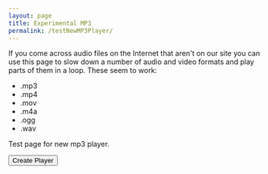 ```yaml
---
layout: page
title: Experimental MP3
permalink: /testNewMP3Player/
---
```

<div class="player">
<div id="audioPlayer"></div>
<div id="showPlayer">

<p>If you come across audio files on the Internet that aren't on our
site you can use this page to slow down a number of audio and video
formats and play parts of them in a loop.
These seem to work:
</p>

<ul>
<li>.mp3</li>
<li>.mp4</li>
<li>.mov</li>
<li>.m4a</li>
<li>.ogg</li>
<li>.wav</li>

</ul>

<p>
Test page for new mp3 player.
</p>


<input type="button" class="filterButton" onclick="getURL()" value="Create Player">

</div>
</div>
<div id="Hits"></div>
<script src="{{ site.mp3_host }}/js/New_audioplayer.js"></script>
<script src="{{ site.mp3_host }}/js/wNumb.js"></script>


<style>
.noUi-handle {
  border: 1px solid #D9D9D9;
  border-radius: 3px;
  background: #455;
  cursor: default;
  box-shadow: inset 0 0 1px #FFF, inset 0 1px 7px #EBEBEB, 0 3px 6px -3px #BBB;
}
</style>
<script>
/*
//<audio id="audio" preload="none" src="../mp3/air-tune-the.mp3"></audio>
  // Show loading animation.
  var playPromise = audio.play();

  if (playPromise !== undefined) {
    playPromise.then(_ => {
      // Automatic playback started!
      // Show playing UI.
    })
    .catch(error => {
      // Auto-play was prevented
      // Show paused UI.
    });
  }
*/
</script>


<script>
var origins = null;

function createSlider(SliderName){
audioSlider=document.getElementById(SliderName);
origins = audioSlider.getElementsByClassName('noUi-origin');
  noUiSlider.create(audioSlider, {
      start: [0, 0, 400],
      //tooltips: [wNumb({decimals: 1}), wNumb({decimals: 1}), wNumb({decimals: 1})],
  		connect: [false, true, true, false],
  		//pips: {mode: 'count', values: 6, density: 6},
      animate: true,
      animationDuration: 400,
      behaviour: 'drag',
      step: 0.25,
      range: {
          'min': 0,
          'max': 100
      }
  });
var slowDownSliderName = RSplayABC;//HACK
  noUiSlider.create(slowDownSliderName, {  
      start: [100],
      //tooltips: [wNumb({decimals: 0, suffix: '%'})],
  		//pips: {mode: 'count', values: 3, density: 10, format: wNumb({decimals: 0, suffix: '%'})},
      range: {
          'min': 50,
          'max': 120
      }
  });

  var Handles = audioSlider.querySelectorAll('.noUi-handle');
  var classes = ['h-1-color', 'h-2-color', 'h-3-color'];
  for (var i = 0; i < Handles.length; i++) {
      Handles[i].classList.add(classes[i]);
  };


  slowDownSliderName.noUiSlider.on('update', function(value){
       setPlaySpeed(null, value/100);
       output_level.innerHTML = "Speed - "+Number(value).toFixed(0)+" %";
  });

  audioSlider.noUiSlider.on('start', function (values, handle) {
    //alert("start");


      if (OneAudioPlayer.paused==false){ // audio is currently playing.
          OneAudioPlayer.pause(); // first pause the audio
          turnAudioBackOn = true;
      }
  });

  audioSlider.noUiSlider.on('update', function (values, handle) {
    if (handle === 1) {
      var audioPositionScreenLocation = 'APos' + Tune_ID;
      var durationScreenLocation = 'Dur' + Tune_ID;
      New_adjustAudioPosition(audioPositionScreenLocation, durationScreenLocation, values[1]);
      //New_setAudioPosition(Tune_ID, values[1]);
      this.target.setAttribute('data-value' + handle, values[handle]);
    }
  });

  audioSlider.noUiSlider.on('change', function (values, handle) {
    var audioPositionScreenLocation = 'APos' + Tune_ID;
    var durationScreenLocation = 'Dur' + Tune_ID;
    //alert(audioPositionScreenLocation+", "+durationScreenLocation);
    if (handle === 0) {
          BeginLoopTime = values[0];
          EndLoopTime = values[2];
          OneAudioPlayer.addEventListener("timeupdate", setAudioLoops);
    } else if (handle === 2) {
          BeginLoopTime = values[0];
          EndLoopTime = values[2];
          OneAudioPlayer.addEventListener("timeupdate", setAudioLoops);
    } else if (handle === 1) {
          New_setAudioPosition(audioPositionScreenLocation, values[1]);
    }
    if (turnAudioBackOn){ // audio was  playing when they fiddled with the sliders
        OneAudioPlayer.play(); // then turn it back on
        turnAudioBackOn = false; // and reset the flag
    }

    //PreviousAudioID = audioID;

  });

//How to disable handles on audioslider.
//origins[2].setAttribute('disabled', true);
}


function getURL() {
    var mp3url = "../mp3/banshee.mp3";
    audioPlayer.innerHTML = createAudioPlayer();
    showPlayer.innerHTML = '<h4>Playing ' + mp3url + '</h4>';
    showPlayer.innerHTML += createMP3player_experimental('playABC', mp3url, 'mp3player_tunepage');
    OneAudioPlayer.src = mp3url;
    createSlider('playPositionplayABC');
    //OneAudioPlayer.pause();

}
function reloadPage() {
    window.location.reload(true);
}

</script>
<style>
.h-1-color {background: #455;}
.h-2-color {background: #1A1;}
.h-3-color {background: #455;}
</style>
